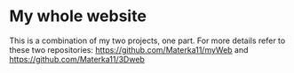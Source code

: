 # My whole website

This is a combination of my two projects, one part. For more details refer to these two repositories: 
https://github.com/Materka11/myWeb and https://github.com/Materka11/3Dweb

